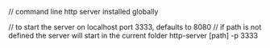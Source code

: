 
// command line http server installed globally

// to start the server on localhost port 3333, defaults to 8080
// if path is not defined the server will start in the current folder
http-server [path] -p 3333